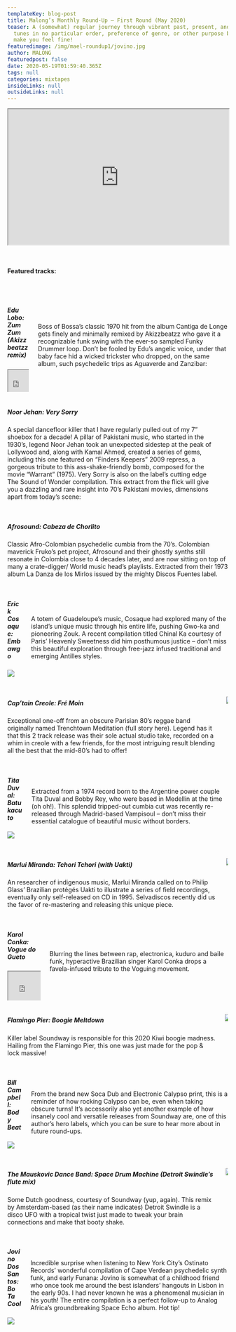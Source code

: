 ```yaml
---
templateKey: blog-post
title: Malong’s Monthly Round-Up – First Round (May 2020)
teaser: A (somewhat) regular journey through vibrant past, present, and future
  tunes in no particular order, preference of genre, or other purpose but to
  make you feel fine!
featuredimage: /img/mael-roundup1/jovino.jpg
author: MALONG
featuredpost: false
date: 2020-05-19T01:59:40.365Z
tags: null
categories: mixtapes
insideLinks: null
outsideLinks: null
---
```

<style>
.embed-container {
	position: relative;
	padding-bottom: 56.25%; /* 16:9 */
	padding-top: 25px;
	height: 0;
}
.embed-container iframe {
	position: absolute;
	top: 0;
	left: 0;
	width: 100%;
	height: 100%;
}
.got-text {
  align-items: center;
  display: flex;
}
.with-title {
  flex-direction: column;
}
</style>
<div class='embed-container'>
<iframe src="https://w.soundcloud.com/player/?url=https%3A//api.soundcloud.com/tracks/822003580&color=%23ff5500&auto_play=false&hide_related=false&show_comments=true&show_user=true&show_reposts=false&show_teaser=true&visual=true"></iframe><div><a href="https://soundcloud.com/the-asymetrics" title="The Asymetrics" target="_blank" style="color: #cccccc; text-decoration: none;">The Asymetrics</a> · <a href="https://soundcloud.com/the-asymetrics/malongs-monthly-round-up-1may-2020" title="Malong&#x27;s monthly round-up # 1(May 2020)" target="_blank" style="color: #cccccc; text-decoration: none;">Malong&#x27;s monthly round-up # 1(May 2020)</a></div>
</div>
<br>
<br>

#### Featured tracks:
<br>
<br>
<div class="columns">
  <div class="column">

   ##### Edu Lobo: Zum Zum (Akizzbeatzz remix)

  <div class='embed-container'>
    <iframe src='https://www.youtube.com/embed/60yazKWu6Wkl'></iframe>
  </div>
  </div>
  <div class="column got-text">
  Boss of Bossa’s classic 1970 hit from the album Cantiga de Longe gets finely and minimally remixed by Akizzbeatzz who gave it a recognizable funk swing with the ever-so sampled Funky Drummer loop.  Don’t be fooled by Edu’s angelic voice, under that baby face hid a wicked trickster who dropped, on the same album, such psychedelic trips as Aguaverde and Zanzibar:
  </div>
</div>
<br>

<div class="columns">
  <div class="column got-text">
  <div class="with-title">

  ##### Noor Jehan: Very Sorry
  A special dancefloor killer that I have regularly pulled out of my 7” shoebox for a decade! A pillar of Pakistani music, who started in the 1930’s, legend Noor Jehan took an unexpected sidestep at the peak of Lollywood and, along with Kamal Ahmed, created a series of gems, including this one featured on “Finders Keepers” 2009 repress, a gorgeous tribute to this ass-shake-friendly bomb, composed for the movie “Warrant” (1975).  Very Sorry is also on the label’s cutting edge The Sound of Wonder compilation. This extract from the flick will give you a dazzling and rare insight into 70’s Pakistani movies, dimensions apart from today’s scene:
  </div>
  </div>
  <div class="column">
    <div class='embed-container'>
    <iframe src='https://www.youtube.com/embed/KlSprUw6y0o'></iframe>
  </div>
  </div>
</div>
<br>

##### Afrosound: Cabeza de Chorlito
Classic Afro-Colombian psychedelic cumbia from the 70’s. Colombian maverick Fruko’s pet project, Afrosound and their ghostly synths still resonate in Colombia close to 4 decades later, and are now sitting on top of many a crate-digger/ World music head’s playlists. Extracted from their 1973 album La Danza de los Mirlos issued by the mighty Discos Fuentes label.
<br>
<br>
<div class="columns">
  <div class="column is-4">

  ##### Erick Cosaque: Embawgo

![](/img/mael-roundup1/erick-cosaque.jpg)

  </div>
  <div class="column got-text">
  A totem of Guadeloupe’s music, Cosaque had explored many of the island’s unique music through his entire life, pushing Gwo-ka and pioneering Zouk. A recent compilation titled Chinal Ka courtesy of Paris’ Heavenly Sweetness did him posthumous justice – don’t miss this beautiful exploration through free-jazz infused traditional and emerging Antilles styles.
  </div>
</div>
<br>
<div class="columns">
  <div class="column got-text">
  <div class="with-title">

  ##### Cap’tain Creole: Fré Moin
  Exceptional one-off  from an obscure Parisian 80’s reggae band originally named Trenchtown Meditation  (full story here). Legend has it that this 2 track release was their sole actual studio take, recorded on a whim in creole with a few friends, for the most intriguing result blending all the best that the mid-80’s had to offer!
  </div>
  </div>
  <div class="column is-4">

![](/img/mael-roundup1/captain-creole.png)

  </div>
</div>
<br>

<div class="columns">
  <div class="column is-4">

##### Tita Duval: Batukacuto

![](/img/mael-roundup1/tita-duval.jpg)

  </div>
  <div class="column got-text">
  Extracted from a 1974 record born to the Argentine power couple Tita Duval and Bobby Rey, who were based in Medellin at the time (oh oh!). This splendid tripped-out cumbia cut was recently re-released through Madrid-based Vampisoul – don’t miss their essential catalogue of beautiful music without borders.
  </div>
</div>
<br>
<div class="columns">
  <div class="column got-text">
  <div class="with-title">

  ##### Marlui Miranda: Tchori Tchori (with Uakti)
  An researcher of indigenous music, Marlui Miranda called on to Philip Glass’ Brazilian protégés Uakti to illustrate a series of field recordings, eventually only self-released on CD in 1995.  Selvadiscos recently did us the favor of re-mastering and releasing this unique piece.
  </div>
  </div>
  <div class="column is-4">

![](/img/mael-roundup1/marlui-miranda.jpg)

  </div>
</div>
<br>
<div class="columns">
  <div class="column">

  ##### Karol Conka: Vogue do Gueto

  <div class='embed-container'>
      <iframe src='https://www.youtube.com/embed/RokisLL29BM'></iframe>
    </div>
  </div>
  <div class="column got-text">
  Blurring the lines between rap, electronica, kuduro and baile funk, hyperactive Brazilian singer Karol Conka drops a favela-infused tribute to the Voguing movement.
  </div>
</div>
<br>
<div class="columns">
  <div class="column got-text">
  <div class="with-title">

  ##### Flamingo Pier: Boogie Meltdown
  Killer label Soundway is responsible for this 2020 Kiwi boogie madness. Hailing from the Flamingo Pier, this one was just made for the pop & lock massive!
  </div>
  </div>
  <div class="column is-4">

![](/img/mael-roundup1/flamingo-pier.jpg)

  </div>
</div>
<br>
<div class="columns">
  <div class="column is-4">

##### Bill Campbell: Body Beat

![](/img/mael-roundup1/bill-campbell.jpg)

  </div>
  <div class="column got-text">
  From the brand new Soca Dub and Electronic Calypso print, this is a reminder of how rocking Calypso can be, even when taking obscure turns! It’s accessorily also yet another example of how insanely cool and versatile releases from Soundway are, one of this author’s hero labels, which you can be sure to hear more about in future round-ups.
  </div>
</div>
<br>
<div class="columns">
  <div class="column got-text">
  <div class="with-title">

  ##### The Mauskovic Dance Band: Space Drum Machine (Detroit Swindle’s flute mix)
  Some Dutch goodness, courtesy of Soundway (yup, again). This remix by Amsterdam-based (as their name indicates) Detroit Swindle is a disco UFO with a tropical twist just made to tweak your brain connections and make that booty shake.
  </div>
  </div>
  <div class="column is-4">

![](/img/mael-roundup1/mauskovic-dance-band.jpg)

  </div>
</div>
<br>
<div class="columns">
  <div class="column is-4">

##### Jovino Dos Santos: Bo Ta Cool

![](/img/mael-roundup1/jovino.jpg)

  </div>
  <div class="column got-text">
Incredible surprise when listening to New York City’s Ostinato Records’ wonderful compilation of Cape Verdean psychedelic synth funk, and early Funana: Jovino is somewhat of a childhood friend who once took me around the best islanders’ hangouts in Lisbon in the early 90s. I had never known he was a phenomenal musician in his youth!
The entire compilation is a perfect follow-up to Analog Africa’s groundbreaking Space Echo album. Hot tip!
  </div>
</div>


<!--

##### Two columns
<div class="columns">
  <div class="column">
    First column
  </div>
  <div class="column">
    Second column
  </div>
</div>

-->